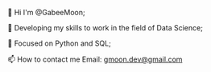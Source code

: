 👋 Hi I'm @GabeeMoon;

👀 Developing my skills to work in the field of Data Science;

🌱 Focused on Python and SQL;

📫 How to contact me Email: gmoon.dev@gmail.com


<!---
GabeeMoon/GabeeMoon is a ✨ special ✨ repository because its `README.md` (this file) appears on your GitHub profile.
You can click the Preview link to take a look at your changes.
--->
